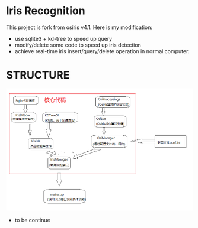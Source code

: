 # Iris Recognition
  This project is fork from osiris v4.1.
  Here is my modification:
* use sqlite3 + kd-tree to speed up query
* modify/delete some code to speed up iris detection
* achieve real-time iris insert/query/delete operation in normal computer.

# STRUCTURE
![structure](structure.png)
* to be continue
